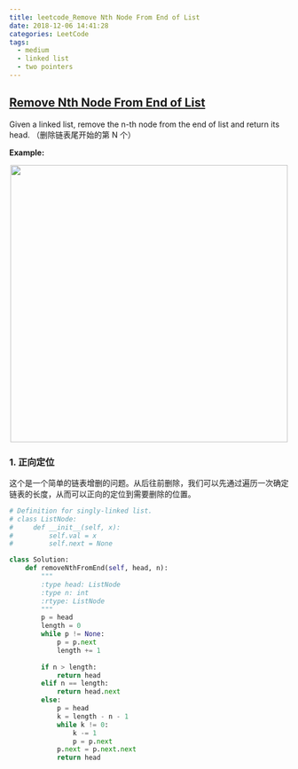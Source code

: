 ```yaml
---
title: leetcode_Remove Nth Node From End of List
date: 2018-12-06 14:41:28
categories: LeetCode
tags: 
  - medium
  - linked list
  - two pointers
---
```


## [Remove Nth Node From End of List](https://leetcode.com/problems/remove-nth-node-from-end-of-list/)

Given a linked list, remove the n-th node from the end of list and return its head.
（删除链表尾开始的第 N 个）

<!--more-->

**Example:** 

<div align=center>
	<img src="/images/leetcode_19.png" width = "500" align=center/>
</div>

### 1. 正向定位
这个是一个简单的链表增删的问题。从后往前删除，我们可以先通过遍历一次确定链表的长度，从而可以正向的定位到需要删除的位置。

```python
# Definition for singly-linked list.
# class ListNode:
#     def __init__(self, x):
#         self.val = x
#         self.next = None

class Solution:
    def removeNthFromEnd(self, head, n):
        """
        :type head: ListNode
        :type n: int
        :rtype: ListNode
        """
        p = head
        length = 0
        while p != None:
            p = p.next
            length += 1
        
        if n > length:
            return head
        elif n == length:
            return head.next
        else:
            p = head
            k = length - n - 1
            while k != 0:
                k -= 1
                p = p.next
            p.next = p.next.next
            return head
```